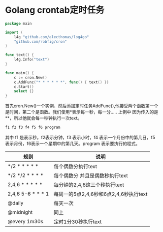 # Golang crontab定时任务

```go
package main

import (
    l4g "github.com/alecthomas/log4go"
    "github.com/robfig/cron"
)

func text() {
    l4g.Info("text")
}

func main() {
    c := cron.New()
    c.AddFunc("* * * * * *", func() { text() })
    c.Start()
    select {}
}
```

首先cron.New()一个实例，然后添加定时任务AddFunc(),他接受两个函数第一个是时间，第二个是函数。我们使用*表示每一秒，每一分…..
上例中 因为传入的是**，所以他就会每一秒钟执行一次text。
```go
f1 f2 f3 f4 f5 f6 program
```
其中 f1 是表示秒，f2表示分钟，f3 表示小时，f4 表示一个月份中的第几日，f5 表示月份，f6表示一个星期中的第几天。program 表示要执行的程式。

| 规则              | 说明                                   |
| ----------------- | -------------------------------------- |
| */2 * * * * *     | 每个偶数分执行text                     |
| */2 */2 * * * *   | 每个偶数分 并且是偶数秒执行text        |
| 2,4,6 * * * * *   | 每分钟的2,4,6这三个秒执行text          |
| 2,4,6 5-6 * * * 1 | 每周一的5点2,4,6秒和6点2,4,6秒执行text |
| @daily            | 每天一次                               |
| @midnight         | 同上                                   |
| @every 1m30s      | 定时1分30秒执行text                    |
